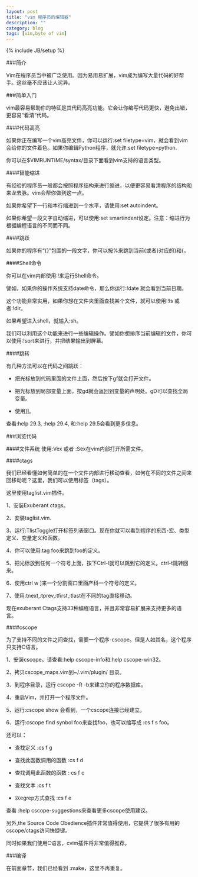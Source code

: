 ```yaml
---
layout: post
title: "vim 程序员的编辑器"
description: ""
category: blog
tags: [vim,byte of vim]
---
```

{% include JB/setup %}

###简介

Vim在程序员当中被广泛使用。因为易用易扩展，vim成为编写大量代码的好帮手。这丝毫不应该让人诧异。

###简单入门

vim最容易帮助你的特征是其代码高亮功能。它会让你编写代码更快，避免出错，更容易“看清”代码。

####代码高亮

如果你正在编写一个vim高亮文件，你可以运行:set filetype=vim，就会看到vim会给你的文件着色。如果你编辑Python程序，就允许:set filetype=python.

你可以在$VIMRUNTIME/syntax/目录下面看到vim支持的语言类型。

####智能缩进

有经验的程序员一般都会按照程序结构来进行缩进，以便更容易看清程序的结构和来龙去脉。vim会帮你做到这一点。

如果你希望下一行和本行缩进到一个水平，请使用:set autoindent。

如果你希望一段文字自动缩进，可以使用:set smartindent设定。注意：缩进行为根据编程语言的不同而不同。


####跳跃

如果你的程序有“{}”包围的一段文字，你可以按%来跳到当前{或者}对应的}和{。

####Shell命令

你可以在vim内部使用:!来运行Shell命令。

譬如，如果你的操作系统支持date命令，那么你运行:!date 就会看到当前日期。

这个功能非常实用，如果你想在文件夹里面查找某个文件，就可以使用:!ls 或者:!dir。

如果希望进入shell，就输入:sh。

我们可以利用这个功能来进行一些编辑操作。譬如你想排序当前编辑的文件，你可以使用:!sort来进行，并把结果输出到屏幕。

####跳转

有几种方法可以在代码之间跳跃：

* 把光标放到代码里面的文件上面，然后按下gf就会打开文件。

* 把光标放到局部变量上面，按gd就会返回到变量的声明处。gD可以查找全局变量。

* 使用]]。

查看:help 29.3, :help 29.4, 和:help 29.5会看到更多信息。

###浏览代码

####文件系统
使用:Vex 或者 :Sex在vim内部打开所需文件。

####ctags

我们已经看懂如何简单的在一个文件内部进行移动查看，如何在不同的文件之间来回移动呢？这里，我们可以使用标签（tags）。

这里使用taglist.vim插件。

1、安装Exuberant ctags。

2、安装taglist.vim.

3、运行:TlistToggle打开标签列表窗口。现在你就可以看到程序的东西-宏、类型定义、变量定义和函数。

4、你可以使用:tag foo来跳到foo的定义。

5、把光标放到任何一个符号上面，按下Ctrl-l就可以跳到它的定义。ctrl-t跳转回来。

6、使用ctrl w ]来一个分割窗口里面产科一个符号的定义。

7、使用:tnext,:tprev,:tfirst,:tlast在不同的tag直接移动。

现在exuberant Ctags支持33种编程语言，并且非常容易扩展来支持更多的语言。

####cscope

为了支持不同的文件之间查找，需要一个程序-cscope。但是人如其名，这个程序只支持C语言。

1、安装cscope。请查看:help cscope-info和:help cscope-win32。

2、拷贝cscope_maps.vim到~/.vim/plugin/ 目录。

3、到程序目录，运行 cscope -R -b来建立你的程序数据库。

4、重启Vim，并打开一个程序文件。

5、运行:cscope show 会看到，一个cscope连接已经建立。

6、运行:cscope find synbol foo来查找foo，也可以缩写成 :cs f s foo。

还可以：

* 查找定义 :cs f g

* 查找此函数调用的函数 :cs f d

* 查找调用此函数的函数 : cs f c

* 查找文本 :cs f t

* 以egrep方式查找 :cs f e

查看 :help cscope-suggestions来查看更多cscope使用建议。

另外,the Source Code Obedience插件非常值得使用，它提供了很多有用的cscope/ctags访问快捷键。

同时如果我们使用C语言，cvim插件将非常值得推荐。


###编译

在前面章节，我们已经看到 :make，这里不再重复。





